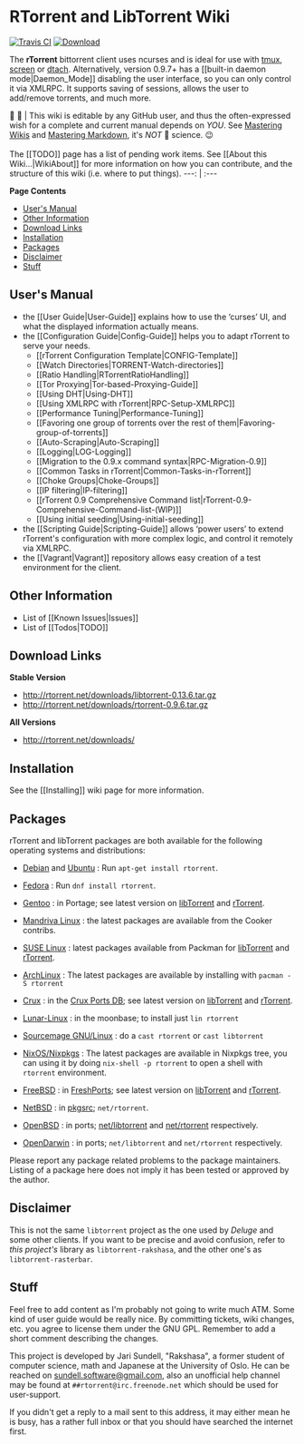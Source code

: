 # RTorrent and LibTorrent Wiki

[![Travis CI](https://api.travis-ci.org/rakshasa/rtorrent.png?branch=master)](https://travis-ci.org/rakshasa/rtorrent)
[![Download](http://img.shields.io/badge/download-v0.9.6-0000ff.svg)](https://github.com/rakshasa/rtorrent/wiki#download-links)

The **rTorrent** bittorrent client uses ncurses and is ideal for use with [tmux](https://tmux.github.io/), [screen](http://www.gnu.org/software/screen/) or  [dtach](http://dtach.sourceforge.net/). Alternatively, version 0.9.7+ has a [[built-in daemon mode|Daemon_Mode]] disabling the user interface, so you can only control it via XMLRPC. It supports saving of sessions, allows the user to add/remove torrents, and much more.

:busts_in_silhouette: :pencil: | This wiki is editable by any GitHub user, and thus the often-expressed wish for a complete and current manual depends on *YOU*. See [Mastering Wikis](https://guides.github.com/features/wikis/) and [Mastering Markdown](https://guides.github.com/features/mastering-markdown/), it's *NOT* :rocket: science. :wink: <br /><br /> The [[TODO]] page has a list of pending work items. See [[About this Wiki…|WikiAbout]] for more information on how you can contribute, and the structure of this wiki (i.e. where to put things).
---: | :---

**Page Contents**

 * [User's Manual](#users-manual)
 * [Other Information](#other-information)
 * [Download Links](#download-links)
 * [Installation](#installation)
 * [Packages](#packages)
 * [Disclaimer](#disclaimer)
 * [Stuff](#stuff)


## User's Manual
 * the [[User Guide|User-Guide]] explains how to use the ‘curses’ UI, and what the displayed information actually means.
 * the [[Configuration Guide|Config-Guide]] helps you to adapt rTorrent to serve your needs.
   * [[rTorrent Configuration Template|CONFIG-Template]]
   * [[Watch Directories|TORRENT-Watch-directories]]
   * [[Ratio Handling|RTorrentRatioHandling]]
   * [[Tor Proxying|Tor-based-Proxying-Guide]]
   * [[Using DHT|Using-DHT]]
   * [[Using XMLRPC with rTorrent|RPC-Setup-XMLRPC]]
   * [[Performance Tuning|Performance-Tuning]]
   * [[Favoring one group of torrents over the rest of them|Favoring-group-of-torrents]]
   * [[Auto-Scraping|Auto-Scraping]]
   * [[Logging|LOG-Logging]]
   * [[Migration to the 0.9.x command syntax|RPC-Migration-0.9]]
   * [[Common Tasks in rTorrent|Common-Tasks-in-rTorrent]]
   * [[Choke Groups|Choke-Groups]]
   * [[IP filtering|IP-filtering]]
   * [[rTorrent 0.9 Comprehensive Command list|rTorrent-0.9-Comprehensive-Command-list-(WIP)]]
   * [[Using initial seeding|Using-initial-seeding]]
 * the [[Scripting Guide|Scripting-Guide]] allows ‘power users’ to extend rTorrent's configuration with more complex logic, and control it remotely via XMLRPC.
 * the [[Vagrant|Vagrant]] repository allows easy creation of a test environment for the client.


## Other Information

 * List of [[Known Issues|Issues]]
 * List of [[Todos|TODO]]


## Download Links

**Stable Version**

 * http://rtorrent.net/downloads/libtorrent-0.13.6.tar.gz
 * http://rtorrent.net/downloads/rtorrent-0.9.6.tar.gz

**All Versions**

 * http://rtorrent.net/downloads/


## Installation

See the [[Installing]] wiki page for more information.


## Packages

rTorrent and libTorrent packages are both available for the following operating systems and distributions:

 * [Debian](https://www.debian.org/) and [Ubuntu](https://ubuntu.com) : Run `apt-get install rtorrent`.
 * [Fedora](https://fedoraproject.org/wiki/Fedora_Project_Wiki) : Run `dnf install rtorrent`.
 * [Gentoo](https://gentoo.org/) : in Portage; see latest version on [libTorrent](https://packages.gentoo.org/packages/net-libs/libtorrent) and [rTorrent](https://packages.gentoo.org/packages/net-p2p/rtorrent).
 * [Mandriva Linux](https://en.wikipedia.org/wiki/Mandriva_Linux) : the latest packages are available from the Cooker contribs.
 * [SUSE Linux](http://suse.com/) : latest packages available from Packman for [libTorrent](http://packman.links2linux.de/package/libtorrent) and [rTorrent](http://packman.links2linux.de/package/rtorrent).

 * [ArchLinux](https://www.archlinux.org/) : The latest packages are available by installing with `pacman -S rtorrent`
 * [Crux](https://crux.nu/) : in the [Crux Ports DB](https://crux.nu/portdb/?command=viewport&name=libtorrent&repo=contrib); see latest version on [libTorrent](https://crux.nu/gitweb/?p=ports/contrib.git;a=tree;f=libtorrent) and [rTorrent](https://crux.nu/gitweb/?p=ports/contrib.git;a=tree;f=rtorrent).
 * [Lunar-Linux](http://www.lunar-linux.org/) : in the moonbase; to install just `lin rtorrent`
 * [Sourcemage GNU/Linux](http://sourcemage.org/) : do a `cast rtorrent` or `cast libtorrent`
 * [NixOS/Nixpkgs](https://www.nixos.org/) : The latest packages are available in Nixpkgs tree, you can using it by doing `nix-shell -p rtorrent` to open a shell with `rtorrent` environment.

 * [FreeBSD](http://www.freebsd.org/) : in [FreshPorts](http://www.freshports.org/); see latest version on [libTorrent](http://www.freshports.org/net-p2p/libtorrent) and [rTorrent](http://www.freshports.org/net-p2p/rtorrent).
 * [NetBSD](http://www.netbsd.org/) : in [pkgsrc](http://www.pkgsrc.org/); `net/rtorrent`.
 * [OpenBSD](http://www.openbsd.org/) : in ports; [net/libtorrent](http://cvsweb.openbsd.org/cgi-bin/cvsweb/ports/net/libtorrent/) and [net/rtorrent](http://cvsweb.openbsd.org/cgi-bin/cvsweb/ports/net/rtorrent/) respectively.
 * [OpenDarwin](https://en.wikipedia.org/wiki/Darwin_%28operating_system%29#OpenDarwin) : in ports; `net/libtorrent` and `net/rtorrent` respectively.

Please report any package related problems to the package maintainers. Listing of a package here does not imply it has been tested or approved by the author.


## Disclaimer

This is not the same ``libtorrent`` project as the one used by *Deluge* and some other clients.
If you want to be precise and avoid confusion, refer to *this project's*
library as ``libtorrent-rakshasa``, and the other one's as ``libtorrent-rasterbar``.


## Stuff

Feel free to add content as I'm probably not going to write much ATM. Some kind of user guide would be really nice. By committing tickets, wiki changes, etc. you agree to license them under the GNU GPL. Remember to add a short comment describing the changes.

This project is developed by Jari Sundell, "Rakshasa", a former student of computer science, math and Japanese at the University of Oslo. He can be reached on [sundell.software@gmail.com](mailto:sundell.software@gmail.com), also an unofficial help channel may be found at `##rtorrent@irc.freenode.net` which should be used for user-support.

If you didn't get a reply to a mail sent to this address, it may either mean he is busy, has a rather full inbox or that you should have searched the internet first.